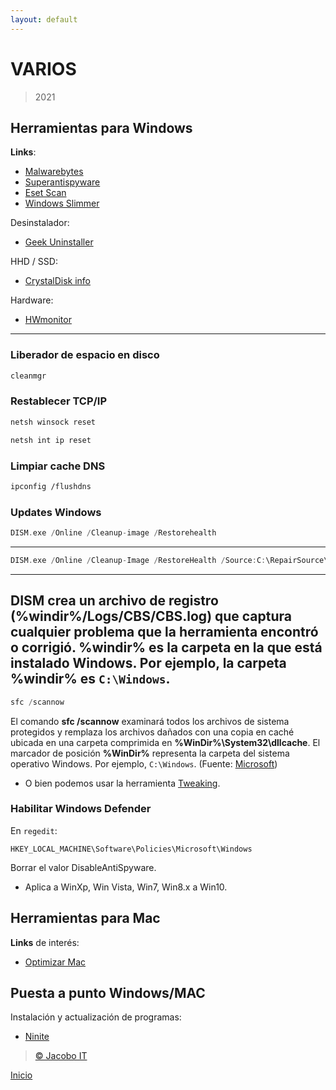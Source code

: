 ```yaml
---
layout: default
---
```

# VARIOS
> 2021 

## Herramientas para Windows
**Links**: 
- [Malwarebytes](https://www.malwarebytes.com/mwb-download/thankyou/)
- [Superantispyware](https://www.superantispyware.com/downloadfile.html?productid=SUPERANTISPYWAREFRE*E)
- [Eset Scan](http://download.eset.com/special/eos/ESETOnlineScanner_ESL.exe)
- [Windows Slimmer](https://www.auslogics.com/es/software/windows-slimmer/)

Desinstalador:
- [Geek Uninstaller](https://www.geekuninstaller.com/geek.zip)

HHD / SSD:
- [CrystalDisk info](https://crystalmark.info/en/software/crystaldiskinfo/)

Hardware:
- [HWmonitor](https://download.cpuid.com/hwmonitor/hwmonitor_1.43.zip)
---  

### Liberador de espacio en disco
```bash
cleanmgr
```
### Restablecer TCP/IP
```bash
netsh winsock reset
```
```bash
netsh int ip reset
```
### Limpiar cache DNS
```bash
ipconfig /flushdns
```
### Updates Windows
```c
DISM.exe /Online /Cleanup-image /Restorehealth
```
---
```c
DISM.exe /Online /Cleanup-Image /RestoreHealth /Source:C:\RepairSource\Windows /LimitAccess
```
---
**DISM** crea un archivo de registro (**%windir%/Logs/CBS/CBS.log**) que captura cualquier problema que la herramienta encontró o corrigió. %windir% es la carpeta en la que está instalado Windows. Por ejemplo, la carpeta **%windir%** es ```C:\Windows```.
---
```c
sfc /scannow
```
El comando **sfc /scannow** examinará todos los archivos de sistema protegidos y remplaza los archivos dañados con una copia en caché ubicada en una carpeta comprimida en **%WinDir%\System32\dllcache**.
El marcador de posición **%WinDir%** representa la carpeta del sistema operativo Windows. Por ejemplo, ```C:\Windows```. (Fuente: [Microsoft](https://support.microsoft.com/es-es/topic/use-la-herramienta-comprobador-de-archivos-de-sistema-para-reparar-los-archivos-de-sistema-que-faltan-o-est%C3%A1n-da%C3%B1ados-79aa86cb-ca52-166a-92a3-966e85d4094e))

- O bien podemos usar la herramienta [Tweaking](https://www.tweaking.com/files/setups/tweaking.com_windows_repair_aio_setup.exe).

### Habilitar Windows Defender
En ```regedit```:
```
HKEY_LOCAL_MACHINE\Software\Policies\Microsoft\Windows 
```
Borrar el valor DisableAntiSpyware. 
- Aplica a WinXp, Win Vista, Win7, Win8.x a Win10.

## Herramientas para Mac
**Links** de interés:
- [Optimizar Mac](https://store.bananacomputer.com/blog/mac/7-formas-de-optimizar-tu-mac/84.html)

## Puesta a punto Windows/MAC
Instalación y actualización de programas:
- [Ninite](https://ninite.com/)

>  [&copy; Jacobo IT](http://jacoboazmani.org/)

[Inicio](./)
